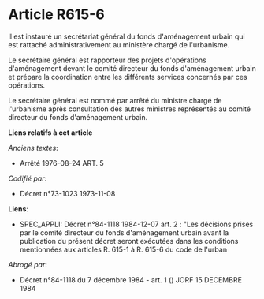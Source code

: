 # Article R615-6

Il est instauré un secrétariat général du fonds d'aménagement urbain qui est rattaché administrativement au ministère chargé
de l'urbanisme.

Le secrétaire général est rapporteur des projets d'opérations d'aménagement devant le comité directeur du fonds d'aménagement
urbain et prépare la coordination entre les différents services concernés par ces opérations.

Le secrétaire général est nommé par arrêté du ministre chargé de l'urbanisme après consultation des autres ministres
représentés au comité directeur du fonds d'aménagement urbain.

**Liens relatifs à cet article**

_Anciens textes_:

  - Arrêté  1976-08-24 ART. 5

_Codifié par_:

  - Décret n°73-1023 1973-11-08

**Liens**:

  - SPEC_APPLI: Décret n°84-1118 1984-12-07 art. 2 : "Les décisions prises par le comité directeur du fonds d'aménagement urbain avant la publication du présent décret seront exécutées dans les conditions mentionnées aux articles R. 615-1 à R. 615-6 du code de l'urban

_Abrogé par_:

  - Décret n°84-1118 du 7 décembre 1984 - art. 1 () JORF 15 DECEMBRE 1984
